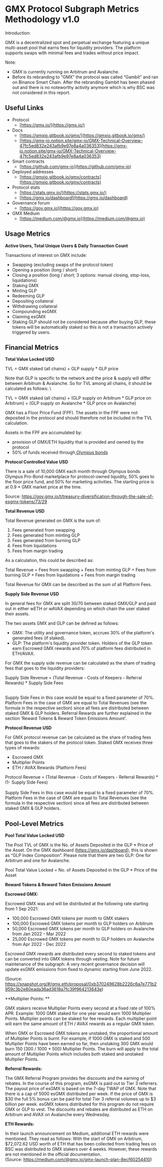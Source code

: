 
# GMX Protocol Subgraph Metrics Methodology v1.0

Introduction:

GMX is a decentralized spot and perpetual exchange featuring a unique multi-asset pool that earns fees for liquidity providers. The platform supports swaps with minimal fees and trades without price impact.

Note:



* GMX is currently running on Arbitrum and Avalanche.
* Before its rebranding to “GMX” the protocol was called “Gambit” and ran on Binance Smart Chain. After the rebranding Gambit has been phased out and there is no noteworthy activity anymore which is why BSC was not considered in this report.


## Useful Links



* Protocol
    * [https://gmx.io/](https://gmx.io/)
* Docs
    * [https://gmxio.gitbook.io/gmx/](https://gmxio.gitbook.io/gmx/)
    * [https://gmx-io.notion.site/gmx-io/GMX-Technical-Overview-47fc5ed832e243afb9e97e8a4a036353](https://gmx-io.notion.site/gmx-io/GMX-Technical-Overview-47fc5ed832e243afb9e97e8a4a036353)
* Smart contracts
    * [https://github.com/gmx-io](https://github.com/gmx-io)
* Deployed addresses
    * [https://gmxio.gitbook.io/gmx/contracts](https://gmxio.gitbook.io/gmx/contracts)
* Protocol stats
    * [https://stats.gmx.io/](https://stats.gmx.io/)
    * [https://gmx.io/dashboard](https://gmx.io/dashboard)
* Governance forum
    * [https://gov.gmx.io](https://gov.gmx.io)
* GMX Medium
    * [https://medium.com/@gmx.io](https://medium.com/@gmx.io)


## Usage Metrics

**Active Users, Total Unique Users & Daily Transaction Count**

Transactions of interest on GMX include:



* Swapping (excluding swaps of the protocol token)
* Opening a position (long / short)
* Closing a position (long / short; 3 options: manual closing, stop-loss, liquidations)
* Staking GMX
* Minting GLP
* Redeeming GLP
* Depositing collateral
* Withdrawing collateral
* Compounding esGMX
* Claiming esGMX
* Staking GLP should not be considered because after buying GLP, these tokens will be automatically staked so this is not a transaction actively triggered by users.


## Financial Metrics

**Total Value Locked USD**

TVL = GMX staked (all chains) + GLP supply * GLP price

Note that GLP is specific to the network and the price & supply will differ between Arbitrum & Avalanche. So for TVL among all chains, it should be calculated as follows: \


TVL = GMX staked (all chains) + (GLP supply on Arbitrum * GLP price on Arbitrum) + (GLP supply on Avalanche * GLP price on Avalanche)

GMX has a Floor Price Fund (FPF). The assets in the FPF were not deposited in the protocol and should therefore not be included in the TVL calculation. 

Assets in the FPF are accumulated by: 



* provision of GMX/ETH liquidity that is provided and owned by the protocol
* 50% of funds received through[ Olympus bonds](https://pro.olympusdao.finance/#/partners/GMX) 

**Protocol Controlled Value USD**

There is a sale of 10,000 GMX each month through Olympus bonds Olympus Pro-Bond marketplace for protocol-owned liquidity, 50% goes to the floor price fund, and 50% for marketing activities. The starting price is at 0.9 * GMX market price at the time.

Source: https://gov.gmx.io/t/treasury-diversification-through-the-sale-of-esgmx-tokens/73/29

**Total Revenue USD**

Total Revenue generated on GMX is the sum of:



1. Fees generated from swapping
2. Fees generated from minting GLP
3. Fees generated from burning GLP
4. Fees from liquidations
5. Fees from margin trading

As a calculation, this could be described as:

Total Revenue = Fees from swapping + Fees from minting GLP + Fees from burning GLP + Fees from liquidations + Fees from margin trading

Total Revenue for GMX can be described as the sum of all Platform Fees.

**Supply Side Revenue USD**

In general fees for GMX are split 30/70 between staked GMX/GLP and paid out in either wETH or wAVAX depending on which chain the user staked their assets. 

The two assets GMX and GLP can be defined as follows:



* GMX: The utility and governance token, accrues 30% of the platform's generated fees (if staked).
* GLP: The platform's liquidity provider token. Holders of the GLP token earn Escrowed GMX rewards and 70% of platform fees distributed in ETH/AVAX.

For GMX the supply side revenue can be calculated as the share of trading fees that goes to the liquidity providers:

Supply Side Revenue = (Total Revenue - Costs of Keepers - Referral Rewards)  * Supply Side Fees

  \
Supply Side Fees in this case would be equal to a fixed parameter of 70%. Platform Fees in the case of GMX are equal to Total Revenues (see the formula in the respective section) since all fees are distributed between staked GMX & GLP holders. Referral Rewards are further explained in the section ‘Reward Tokens & Reward Token Emissions Amount’.

**Protocol Revenue USD**

For GMX protocol revenue can be calculated as the share of trading fees that goes to the stakers of the protocol token. Staked GMX receives three types of rewards:



* Escrowed GMX
* Multiplier Points
* ETH / AVAX Rewards (Platform Fees)

Protocol Revenue = (Total Revenue - Costs of Keepers - Referral Rewards) * (1- Supply Side Fees) \
 \
Supply Side Fees in this case would be equal to a fixed parameter of 70%. Platform Fees in the case of GMX are equal to Total Revenues (see the formula in the respective section) since all fees are distributed between staked GMX & GLP holders.


## Pool-Level Metrics

**Pool Total Value Locked USD**

The Pool TVL of GMX is the No. of Assets Deposited in the GLP * Price of the Asset. On the GMX dashboard (https://gmx.io/dashboard), this is shown as “GLP Index Composition”. Please note that there are two GLP: One for Arbitrum and one for Avalanche. 

Pool Total Value Locked = No. of Assets Deposited in the GLP * Price of the Asset

**Reward Tokens & Reward Token Emissions Amount**

**Escrowed GMX:**

Escrowed GMX was and will be distributed at the following rate starting from 1 Sep 2021:



* 100,000 Escrowed GMX tokens per month to GMX stakers
* 100,000 Escrowed GMX tokens per month to GLP holders on Arbitrum
* 50,000 Escrowed GMX tokens per month to GLP holders on Avalanche from Jan 2022 - Mar 2022
* 25,000 Escrowed GMX tokens per month to GLP holders on Avalanche from Apr 2022 - Dec 2022

Escrowed GMX rewards are distributed every second to staked tokens and can be converted into GMX tokens through vesting. Note for future maintenance of the subgraph: A very recent governance decision will update esGMX emissions from fixed to dynamic starting from June 2022. 

(Source: https://snapshot.org/#/gmx.eth/proposal/0xb370249628b2226c6a7e771b2959c3b2e80eada36ad3618a7fc39f964213643e)

**Multiplier Points: **

GMX stakers receive Multiplier Points every second at a fixed rate of 100% APR. Example: 1000 GMX staked for one year would earn 1000 Multiplier Points. Multiplier points can be staked for fee rewards. Each multiplier point will earn the same amount of ETH / AVAX rewards as a regular GMX token. 

When GMX or Escrowed GMX tokens are unstaked, the proportional amount of Multiplier Points is burnt. For example, if 1000 GMX is staked and 500 Multiplier Points have been earned so far, then unstaking 300 GMX would burn 150 (300 / 1000 * 500) Multiplier Points. The burn will apply to the total amount of Multiplier Points which includes both staked and unstaked Multiplier Points.

**Referral Rewards:**

The GMX Referral Program provides fee discounts and the earning of rebates. In the course of this program, esGMX is paid out to Tier 3 referrers. The payout price of esGMX is based on the 7-day TWAP of GMX. Note that there is a cap of 5000 esGMX distributed per week. If the price of GMX is $30 the full 5% bonus can be paid for total Tier 3 referral volumes up to $3 billion per week. esGMX tokens distributed for this program do not require GMX or GLP to vest. The discounts and rebates are distributed as ETH on Arbitrum and AVAX on Avalanche every Wednesday.

**ETH Rewards:**

In their launch announcement on Medium, additional ETH rewards were mentioned. They read as follows: With the start of GMX on Arbitrum, $72,072.62 USD worth of ETH that has been collected from trading fees on BSC was distributed to GMX stakers over 4 weeks. However, these rewards are not mentioned in the official documentation.  \
(Source: https://medium.com/@gmx.io/gmx-launch-plan-8ecf60254410)
